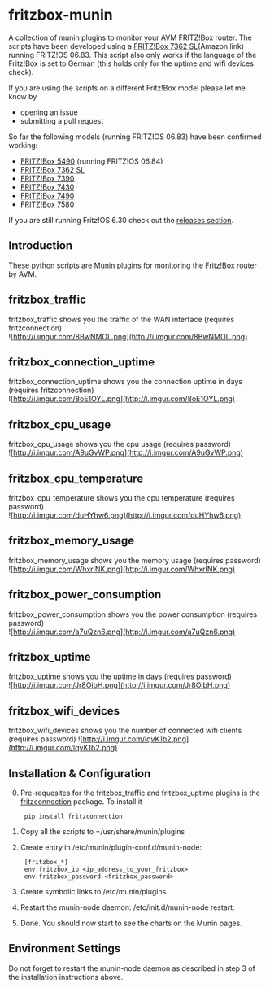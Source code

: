 # fritzbox-munin

A collection of munin plugins to monitor your AVM FRITZ!Box router. The scripts have been developed using a [FRITZ!Box 7362 SL](http://geni.us/fTyoY)(Amazon link) running FRITZ!OS 06.83. This script also only works if the language of the Fritz!Box is set to German (this holds only for the uptime and wifi devices check).

If you are using the scripts on a different Fritz!Box model please let me know by

 - opening an issue
 - submitting a pull request

 So far the following models (running FRITZ!OS 06.83) have been confirmed working:

 - [FRITZ!Box 5490](http://geni.us/ACtUyFt) (running FRITZ!OS 06.84)
 - [FRITZ!Box 7362 SL](http://geni.us/fTyoY)
 - [FRITZ!Box 7390](http://geni.us/BlAP)
 - [FRITZ!Box 7430](http://geni.us/BlAP)
 - [FRITZ!Box 7490](http://geni.us/fTyoY)
 - [FRITZ!Box 7580](http://geni.us/yUYyQTE)

 If you are still running Fritz!OS 6.30 check out the [releases section](https://github.com/Tafkas/fritzbox-munin/releases/tag/6.30.1).

## Introduction

   These python scripts are [Munin](http://munin-monitoring.org) plugins for monitoring the [Fritz!Box](http://avm.de/produkte/fritzbox/) router by AVM.

## fritzbox\_traffic

  fritzbox\_traffic shows you the traffic of the WAN interface (requires fritzconnection)  
  ![http://i.imgur.com/8BwNMOL.png](http://i.imgur.com/8BwNMOL.png)
  
## fritzbox\_connection\_uptime

  fritzbox\_connection\_uptime shows you the connection uptime in days (requires fritzconnection)  
  ![http://i.imgur.com/8oE1OYL.png](http://i.imgur.com/8oE1OYL.png)
  
## fritzbox\_cpu\_usage

  fritzbox\_cpu\_usage shows you the cpu usage (requires password)  
  ![http://i.imgur.com/A9uGvWP.png](http://i.imgur.com/A9uGvWP.png)

## fritzbox\_cpu\_temperature

  fritzbox\_cpu\_temperature shows you the cpu temperature (requires password)  
  ![http://i.imgur.com/duHYhw6.png](http://i.imgur.com/duHYhw6.png)
  
## fritzbox\_memory\_usage

  fritzbox\_memory\_usage shows you the memory usage (requires password)  
  ![http://i.imgur.com/WhxrINK.png](http://i.imgur.com/WhxrINK.png)

##  fritzbox\_power\_consumption

  fritzbox\_power\_consumption shows you the power consumption (requires password)  
  ![http://i.imgur.com/a7uQzn6.png](http://i.imgur.com/a7uQzn6.png)

## fritzbox\_uptime

  fritzbox\_uptime shows you the uptime in days (requires password)  
  ![http://i.imgur.com/Jr8OibH.png](http://i.imgur.com/Jr8OibH.png)

## fritzbox\_wifi\_devices

  fritzbox\_wifi\_devices shows you the number of connected wifi clients (requires password)
  ![http://i.imgur.com/lqvK1b2.png](http://i.imgur.com/lqvK1b2.png)
  

## Installation & Configuration 

0. Pre-requesites for the fritzbox\_traffic and fritzbox\_uptime plugins is the [fritzconnection](https://pypi.python.org/pypi/fritzconnection) package. To install it  
    
        pip install fritzconnection

1. Copy all the scripts to =/usr/share/munin/plugins
   
2. Create entry in /etc/munin/plugin-conf.d/munin-node:  
    
        [fritzbox_*]  
        env.fritzbox_ip <ip_address_to_your_fritzbox>  
        env.fritzbox_password <fritzbox_password>  

3. Create symbolic links to /etc/munin/plugins.

4. Restart the munin-node daemon: /etc/init.d/munin-node restart.

5. Done. You should now start to see the charts on the Munin pages.

## Environment Settings
  
  Do not forget to restart the munin-node daemon as described in step 3 of the installation instructions above.
